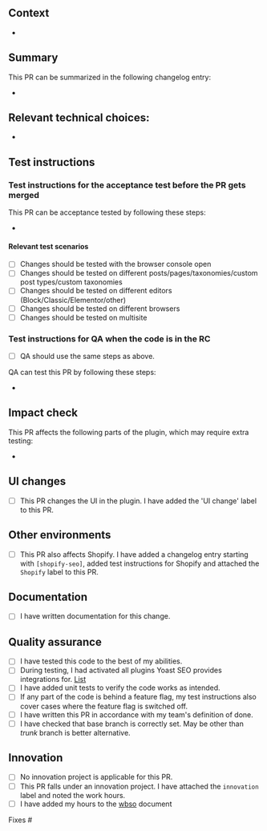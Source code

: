 ## Context
<!--
What do we want to achieve with this PR? Why did we write this code?
-->

*

## Summary

<!--
Attach one of the following labels to the PR: `changelog: bugfix`, `changelog: enhancement`, `changelog: other`, `changelog: non-user-facing`.
If the changelog item is a bugfix, please use the following sentence structure: Fixes a bug where ... would ... (when ...).
If the changelog item is meant for the changelog of another add-on, start your changelog item with the name of that add-on's repo between square brackets, for example: * [wordpress-seo-premium] Fixes a bug where ....
If the changelog items is meant for the changelog of a javascript package, specify between square brackets in which package changelog the item should be included, for example: * [@yoast/components] Fixes a bug where ....
If the same changelog item is applicable to multiple changelogs/add-ons, add a separate changelog item for all of them.
-->
This PR can be summarized in the following changelog entry:

*

## Relevant technical choices:

*

## Test instructions
<!--
Please follow these guidelines when creating test instructions:
- Please provide step-by-step instructions how to reproduce the issue, if applicable.
- Write step-by-step test instructions aimed at non-tech-savvy users, even if the PR is not user-facing.
-->
### Test instructions for the acceptance test before the PR gets merged
This PR can be acceptance tested by following these steps:

*

#### Relevant test scenarios
* [ ] Changes should be tested with the browser console open
* [ ] Changes should be tested on different posts/pages/taxonomies/custom post types/custom taxonomies
* [ ] Changes should be tested on different editors (Block/Classic/Elementor/other)
* [ ] Changes should be tested on different browsers
* [ ] Changes should be tested on multisite
<!--
If you have checked any of the above cases, please add some context about the reason, what to check in the console,
which type/editor/browser should be tested in particular, multisite with subfolders or subdomains, etc.
-->

### Test instructions for QA when the code is in the RC
<!--
Sometimes some steps from the test instructions for the acceptance test aren't relevant anymore once the code has been merged or the feature is complete. If that is the case, do not check the checkbox below.
QA is our Quality Assurance team. The RC is the release candidate zip that is tested before a release
-->

* [ ] QA should use the same steps as above.

<!--
If the above checkbox has not been checked, write down all steps QA should take to test this PR, not only the difference with the acceptance test steps. If QA should use the test instructions specified on the epic, paste a link to the relevant comment on the epic.
-->
QA can test this PR by following these steps:

*

## Impact check
<!--
Sometimes PRs have a bigger impact than is suggested in the user-facing changes. In such cases,
additional (regression) testing might be necessary. To make it clear what parts might need additional testing, please outline which parts of the plugin have been impacted by this PR.
-->
This PR affects the following parts of the plugin, which may require extra testing:

*

## UI changes

* [ ] This PR changes the UI in the plugin. I have added the 'UI change' label to this PR.

## Other environments

* [ ] This PR also affects Shopify. I have added a changelog entry starting with `[shopify-seo]`, added test instructions for Shopify and attached the `Shopify` label to this PR.

## Documentation

* [ ] I have written documentation for this change.

## Quality assurance

* [ ] I have tested this code to the best of my abilities.
* [ ] During testing, I had activated all plugins Yoast SEO provides integrations for. [List](https://github.com/Yoast/wordpress-seo/blob/trunk/readme.txt#L106)
* [ ] I have added unit tests to verify the code works as intended.
* [ ] If any part of the code is behind a feature flag, my test instructions also cover cases where the feature flag is switched off.
* [ ] I have written this PR in accordance with my team's definition of done.
* [ ] I have checked that base branch is correctly set. May be other than *trunk* branch is better alternative.

## Innovation

* [ ] No innovation project is applicable for this PR.
* [ ] This PR falls under an innovation project. I have attached the `innovation` label and noted the work hours.
* [ ] I have added my hours to the [wbso](http://yoa.st/wbso) document

Fixes #
